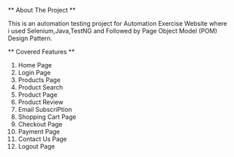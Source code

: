 ** About The Project **

This is an automation testing project for Automation Exercise Website
where i used Selenium,Java,TestNG and Followed by Page Object Model (POM) Design Pattern.

** Covered Features **

1. Home Page 
2. Login Page
3. Products Page
4. Product Search
5. Product Page
6. Product Review
7. Email SubscriPtion
8. Shopping Cart Page
9. Checkout Page
10. Payment Page
11. Contact Us Page
12. Logout Page

